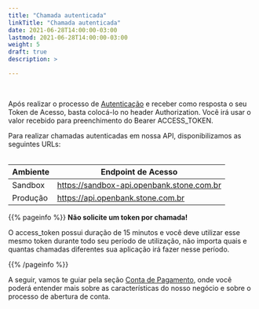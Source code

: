```yaml
---
title: "Chamada autenticada"
linkTitle: "Chamada autenticada"
date: 2021-06-28T14:00:00-03:00
lastmod: 2021-06-28T14:00:00-03:00
weight: 5
draft: true
description: >

---
```

<br>

Após realizar o processo de [Autenticação](/docs/guias/token-de-acesso/autenticacao/) e receber como resposta o seu Token de Acesso, basta colocá-lo no header Authorization. Você irá usar o valor recebido para preenchimento do  Bearer ACCESS_TOKEN.

Para realizar chamadas autenticadas em nossa API, disponibilizamos as seguintes URLs: <br><br>


| Ambiente | Endpoint de Acesso |
| -------- | ------------------ |
| Sandbox | https://sandbox-api.openbank.stone.com.br |
| Produção | https://api.openbank.stone.com.br |


{{% pageinfo %}}
**Não solicite um token por chamada!**

O access_token possui duração de 15 minutos e você deve utilizar esse mesmo token durante todo seu período de utilização, não importa quais e quantas chamadas diferentes sua aplicação irá fazer nesse período.

{{% /pageinfo %}}


A seguir, vamos te guiar pela seção [Conta de Pagamento](/docs/guias/conta-de-pagamento/), onde você poderá entender mais sobre as características do nosso negócio e sobre o processo de abertura de conta.
